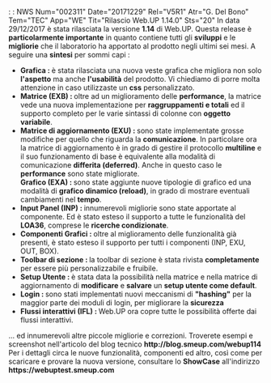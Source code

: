  :  : NWS Num="002311" Date="20171229" Rel="V5R1" Atr="G. Del Bono" Tem="TEC" App="WE" Tit="Rilascio Web.UP 1.14.0" Sts="20"
In data 29/12/2017 è stata rilasciata la versione <b>1.14</b> di Web.UP.
Questa release è <b>particolarmente importante</b> in quanto contiene tutti gli <b>sviluppi</b> e le <b>migliorie</b> che il laboratorio ha apportato al prodotto negli ultimi sei mesi.
A seguire una <b>sintesi</b> per sommi capi : 
<ul><li><b>Grafica : </b> è stata rilasciata una nuova veste grafica che migliora non solo <b>l'aspetto</b> ma anche <b>l'usabilità</b> del prodotto. Vi chiediamo di porre molta attenzione in caso utilizzaste un <b>css</b> personalizzato.</li> <li><b>Matrice (EXB) : </b> oltre ad un miglioramento delle <b>performance</b>, la matrice vede una nuova implementazione per <b>raggruppamenti e totali</b> ed il supporto completo per le varie sintassi di colonne con <b>oggetto variabile</b>.
</li><li><b>Matrice di aggiornamento (EXU) : </b> sono state implementate grosse modifiche per quello che riguarda la <b>comunicazione</b>. In particolare ora la matrice di aggiornamento è in grado di gestire il protocollo <b>multiline</b> e il suo funzionamento di base è equivalente alla modalità di comunicazione <b>differita (deferred)</b>. Anche in questo caso le <b>performance</b> sono state migliorate.</li></li><b>Grafico (EXA) : </b> sono state aggiunte nuove tipologie di grafico ed una modalità di <b>grafico dinamico (reload)</b>, in grado di mostrare eventuali cambiamenti nel <b>tempo</b>.</li>
<li><b>Input Panel (INP) : </b> innumerevoli migliorie sono state apportate al componente. Ed è stato esteso il supporto a tutte le funzionalità del <b> LOA36</b>, comprese le <b>ricerche condizionate</b>.</li>
<li><b>Componenti Grafici : </b> oltre al miglioramento delle funzionalità già presenti, è stato esteso il supporto per tutti i componenti (INP, EXU, OUT, BOX).
</li><li><b>Toolbar di sezione : </b> la toolbar di sezione è stata rivista <b> completamente</b> per essere più personalizzabile e fruibile.</li><li>
<b>Setup Utente : </b> è stata data la possibilità nella matrice e nella matrice di aggiornamento di <b>modificare</b> e <b>salvare</b> un <b>setup utente come default</b>.</li>
<li><b>Login : </b> sono stati implementati nuovi meccanismi di <b>"hashing"</b> per la maggior parte dei moduli di login, per migliorare la <b>sicurezza</b></li> <li><b>Flussi interattivi (IFL) : </b> Web.UP ora copre tutte le possibilità offerte dai flussi interattivi.</li></ul>
... ed innumerevoli altre piccole migliorie e correzioni.
Troverete esempi e screenshot nell'articolo del blog tecnico
<b>http://blog.smeup.com/webup114</b>
Per i dettagli circa le nuove funzionalità, componenti ed altro, così come per scaricare e provare la nuova versione, consultare lo <b>ShowCase</b> all'indirizzo <b>https://webuptest.smeup.com</b>

